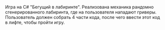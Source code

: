 Игра на C# "Бегущий в лабиринте". Реализована механика рандомно сгенерированного лабиринта, где на пользователя нападают гриверы. Пользователь должен собрать 4 части кода, после чего ввести этот код в лифте, чтобы пройти игру.
